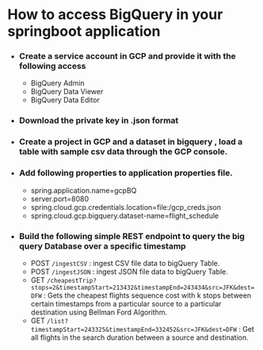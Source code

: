 # How to access BigQuery in your springboot application

- ### Create a service account in GCP and provide it with the following access
  - BigQuery Admin
  - BigQuery Data Viewer
  - BigQuery Data Editor

- ### Download the private key in .json format

- ### Create a project in GCP and a dataset in bigquery , load a table with sample csv data through the GCP console.
  
- ### Add following properties to application properties file.
  - spring.application.name=gcpBQ
  - server.port=8080
  - spring.cloud.gcp.credentials.location=file:<PATH>/gcp_creds.json
  - spring.cloud.gcp.bigquery.dataset-name=flight_schedule

- ### Build the following simple REST endpoint to query the big query Database over a specific timestamp
  - POST ```/ingestCSV``` : ingest CSV file data to bigQuery Table.
  - POST ```/ingestJSON``` : ingest JSON file data to bigQuery Table.
  - GET ```/cheapestTrip?stops=2&timestampStart=213432&timestampEnd=243434&src=JFK&dest=DFW``` : Gets the cheapest flights sequence cost with k stops between certain timestamps from a particular source to a particular destination using Bellman Ford Algorithm. 
  - GET ```/list?timestampStart=243325&timestampEnd=332452&src=JFK&dest=DFW``` : Get all flights in the search duration between a source and destination.


